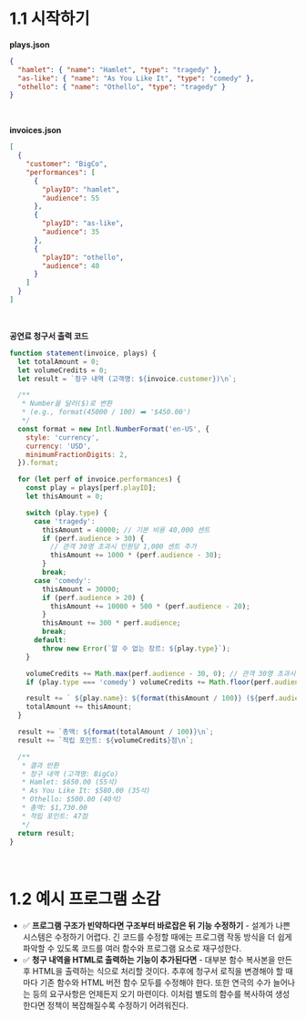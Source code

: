# 1.1 시작하기

**plays.json**

```json
{
  "hamlet": { "name": "Hamlet", "type": "tragedy" },
  "as-like": { "name": "As You Like It", "type": "comedy" },
  "othello": { "name": "Othello", "type": "tragedy" }
}
```

<br />

**invoices.json**

```json
[
  {
    "customer": "BigCo",
    "performances": [
      {
        "playID": "hamlet",
        "audience": 55
      },
      {
        "playID": "as-like",
        "audience": 35
      },
      {
        "playID": "othello",
        "audience": 40
      }
    ]
  }
]
```

<br />

**공연료 청구서 출력 코드**

```javascript
function statement(invoice, plays) {
  let totalAmount = 0;
  let volumeCredits = 0;
  let result = `청구 내역 (고객명: ${invoice.customer})\n`;

  /**
   * Number을 달러($)로 변환
   * (e.g., format(45000 / 100) ➡️ '$450.00')
   */
  const format = new Intl.NumberFormat('en-US', {
    style: 'currency',
    currency: 'USD',
    minimumFractionDigits: 2,
  }).format;

  for (let perf of invoice.performances) {
    const play = plays[perf.playID];
    let thisAmount = 0;

    switch (play.type) {
      case 'tragedy':
        thisAmount = 40000; // 기본 비용 40,000 센트
        if (perf.audience > 30) {
          // 관객 30명 초과시 인원당 1,000 센트 추가
          thisAmount += 1000 * (perf.audience - 30);
        }
        break;
      case 'comedy':
        thisAmount = 30000;
        if (perf.audience > 20) {
          thisAmount += 10000 + 500 * (perf.audience - 20);
        }
        thisAmount += 300 * perf.audience;
        break;
      default:
        throw new Error(`알 수 없는 장르: ${play.type}`);
    }

    volumeCredits += Math.max(perf.audience - 30, 0); // 관객 30명 초과시 1명당 1점
    if (play.type === 'comedy') volumeCredits += Math.floor(perf.audience / 5); // 코미디 관객은 5명당 1점 추가 포인트

    result += ` ${play.name}: ${format(thisAmount / 100)} (${perf.audience}석)\n`;
    totalAmount += thisAmount;
  }

  result += `총액: ${format(totalAmount / 100)}\n`;
  result += `적립 포인트: ${volumeCredits}점\n`;

  /**
   * 결과 반환
   * 청구 내역 (고객명: BigCo)
   * Hamlet: $650.00 (55석)
   * As You Like It: $580.00 (35석)
   * Othello: $500.00 (40석)
   * 총액: $1,730.00
   * 적립 포인트: 47점
   */
  return result;
}
```

<br />

# 1.2 예시 프로그램 소감

- ✅ **프로그램 구조가 빈약하다면 구조부터 바로잡은 뒤 기능 수정하기** - 설계가 나쁜 시스템은 수정하기 어렵다. 긴 코드를 수정할 때에는 프로그램 작동 방식을 더 쉽게 파악할 수 있도록 코드를 여러 함수와 프로그램 요소로 재구성한다.
- ✅ **청구 내역을 HTML로 출력하는 기능이 추가된다면** - 대부분 함수 복사본을 만든 후 HTML을 출력하는 식으로 처리할 것이다. 추후에 청구서 로직을 변경해야 할 때마다 기존 함수와 HTML 버전 함수 모두를 수정해야 한다. 또한 연극의 수가 늘어나는 등의 요구사항은 언제든지 오기 마련이다. 이처럼 별도의 함수를 복사하여 생성한다면 정책이 복잡해질수록 수정하기 어려워진다.
